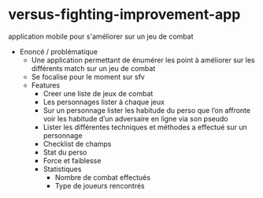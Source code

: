 # versus-fighting-improvement-app
application mobile pour s'améliorer sur un jeu de combat

* Enoncé / problématique
    * Une application permettant de énumérer les point à améliorer sur les différents match sur un jeu de combat
    * Se focalise pour le moment sur sfv
    * Features
        * Creer une liste de jeux de combat
        * Les personnages lister à chaque jeux
        * Sur un personnage lister les habitude du perso que l’on affronte voir les habitude d’un adversaire en ligne via son pseudo
        * Lister les différentes techniques et méthodes a effectué sur un personnage 
        * Checklist de champs
        * Stat du perso
        * Force et faiblesse
        * Statistiques
            * Nombre de combat effectués
            * Type de joueurs rencontrés

